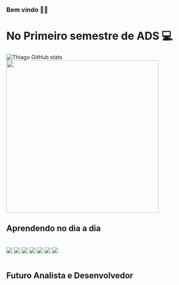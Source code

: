 ### Bem vindo 👋🏼
 
# No Primeiro semestre de ADS 💻

<!--<img align="right" width="100px" heigth="100px" src="https://www.sptech.school/assets/images/logos/sptech_logo_negativa_1.png "/>-->

![Thiago GitHub stats](https://github-readme-stats.vercel.app/api?username=ThiagoThmaz&show_icons=true&theme=neon)
<img width =400px% src="https://github-readme-stats-git-main-rafaelalexandrino.vercel.app/api/top-langs/?username=ThiagoThmaz&show_icons=true&theme=radical&layout=compact"/>
 </div>
<!--   ![Top Langs](https://github-readme-stats.vercel.app/api/top-langs/?username=SuzaneMendes12&langs_count=8) -->

## Aprendendo no dia a dia 
<div style = "dispay: inline_block"><br>
  
<img align= "center"  src ="https://img.shields.io/badge/HTML-239120?style=for-the-badge&logo=html5&logoColor=white"/>

<img align= "center" src ="https://img.shields.io/badge/JavaScript-F7DF1E?style=for-the-badge&logo=javascript&logoColor=black"/>

<img align= "center" src ="https://img.shields.io/badge/CSS-239120?&style=for-the-badge&logo=css3&logoColor=white"/>

<img align= "center" src ="https://img.shields.io/badge/Node.js-43853D?style=for-the-badge&logo=node.js&logoColor=white"/>

<img align= "center" src ="https://img.shields.io/badge/chai.js-323330?style=for-the-badge&logo=chai&logoColor=red"/>

<img align= "center" src ="https://img.shields.io/badge/MySQL-005C84?style=for-the-badge&logo=mysql&logoColor=white"/>

 <img align= "center" src = "https://img.shields.io/badge/Arduino_IDE-00979D?style=for-the-badge&logo=arduino&logoColor=white"/>
</div> <br>

## Futuro Analista e Desenvolvedor

